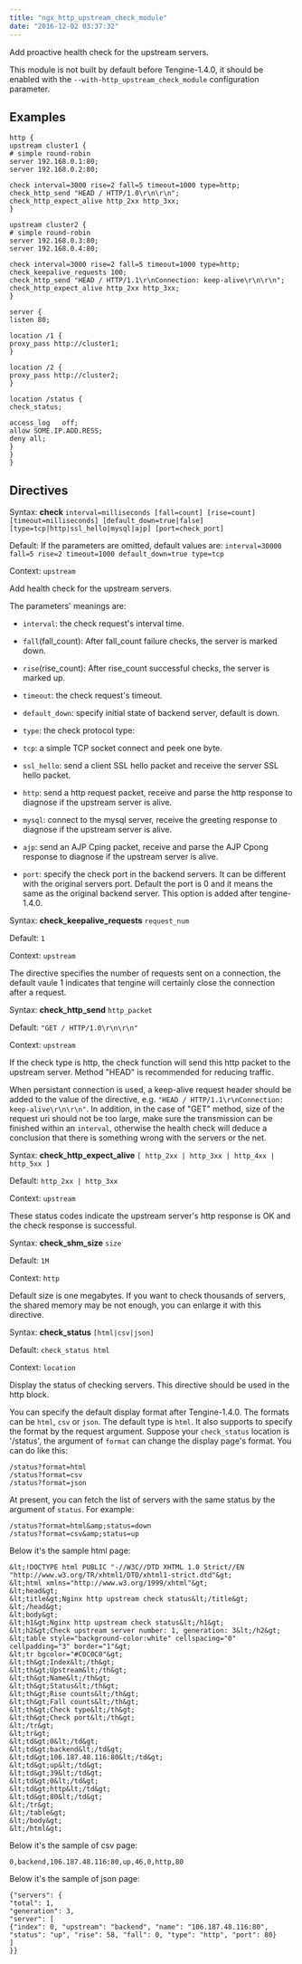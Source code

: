 ```yaml
---
title: "ngx_http_upstream_check_module"
date: "2016-12-02 03:37:32"
---
```



Add proactive health check for the upstream servers.

This module is not built by default before Tengine-1.4.0, it should be enabled with the `--with-http_upstream_check_module` configuration parameter.

## Examples

```
http {
upstream cluster1 {
# simple round-robin
server 192.168.0.1:80;
server 192.168.0.2:80;

check interval=3000 rise=2 fall=5 timeout=1000 type=http;
check_http_send "HEAD / HTTP/1.0\r\n\r\n";
check_http_expect_alive http_2xx http_3xx;
}

upstream cluster2 {
# simple round-robin
server 192.168.0.3:80;
server 192.168.0.4:80;

check interval=3000 rise=2 fall=5 timeout=1000 type=http;
check_keepalive_requests 100;
check_http_send "HEAD / HTTP/1.1\r\nConnection: keep-alive\r\n\r\n";
check_http_expect_alive http_2xx http_3xx;
}

server {
listen 80;

location /1 {
proxy_pass http://cluster1;
}

location /2 {
proxy_pass http://cluster2;
}

location /status {
check_status;

access_log   off;
allow SOME.IP.ADD.RESS;
deny all;
}
}
}
```

## Directives

Syntax: **check** `interval=milliseconds [fall=count] [rise=count] [timeout=milliseconds] [default_down=true|false] [type=tcp|http|ssl_hello|mysql|ajp] [port=check_port]`

Default: If the parameters are omitted, default values are: `interval=30000 fall=5 rise=2 timeout=1000 default_down=true type=tcp`

Context: `upstream`


Add health check for the upstream servers.

The parameters' meanings are:

*   `interval`: the check request's interval time.
*   `fall`(fall_count): After fall_count failure checks, the server is marked down.
*   `rise`(rise_count): After rise_count successful checks, the server is marked up.
*   `timeout`: the check request's timeout.
*   `default_down`: specify initial state of backend server, default is down.
*   `type`: the check protocol type:

*   `tcp`: a simple TCP socket connect and peek one byte.
*   `ssl_hello`: send a client SSL hello packet and receive the server SSL hello packet.
*   `http`: send a http request packet, receive and parse the http response to diagnose if the upstream server is alive.
*   `mysql`: connect to the mysql server, receive the greeting response to diagnose if the upstream server is alive.
*   `ajp`: send an AJP Cping packet, receive and parse the AJP Cpong response to diagnose if the upstream server is alive.
*   `port`: specify the check port in the backend servers. It can be different with the original servers port. Default the port is 0 and it means the same as the original backend server. This option is added after tengine-1.4.0.



Syntax: **check_keepalive_requests** `request_num`

Default: `1`

Context: `upstream`


The directive specifies the number of requests sent on a connection, the default vaule 1 indicates that tengine will certainly close the connection after a request.



Syntax: **check_http_send** `http_packet`

Default: `"GET / HTTP/1.0\r\n\r\n"`

Context: `upstream`


If the check type is http, the check function will send this http packet to the upstream server. Method "HEAD" is recommended for reducing traffic.

When persistant connection is used, a keep-alive request header should be added to the value of the directive, e.g. `"HEAD / HTTP/1.1\r\nConnection: keep-alive\r\n\r\n"`.
In addition, in the case of "GET" method, size of the request uri should not be too large, make sure the transmission can be finished within an `interval`, otherwise the health check will deduce a conclusion that there is something wrong with the servers or the net.



Syntax: **check_http_expect_alive** `[ http_2xx | http_3xx | http_4xx | http_5xx ]`

Default: `http_2xx | http_3xx`

Context: `upstream`


These status codes indicate the upstream server's http response is OK and the check response is successful.



Syntax: **check_shm_size** `size`

Default: `1M`

Context: `http`


Default size is one megabytes. If you want to check thousands of servers, the shared memory may be not enough, you can enlarge it with this directive.



Syntax: **check_status** `[html|csv|json]`

Default: `check_status html`

Context: `location`


Display the status of checking servers. This directive should be used in the http block.

You can specify the default display format after Tengine-1.4.0. The formats can be `html`, `csv` or `json`. The default type is `html`. It also supports to specify the format by the request argument. Suppose your `check_status` location is '/status', the argument of `format` can change the display page's format. You can do like this:

```
/status?format=html
/status?format=csv
/status?format=json
```

At present, you can fetch the list of servers with the same status by the argument of `status`. For example:

```
/status?format=html&amp;status=down
/status?format=csv&amp;status=up
```

Below it's the sample html page:

```
&lt;!DOCTYPE html PUBLIC "-//W3C//DTD XHTML 1.0 Strict//EN
"http://www.w3.org/TR/xhtml1/DTD/xhtml1-strict.dtd"&gt;
&lt;html xmlns="http://www.w3.org/1999/xhtml"&gt;
&lt;head&gt;
&lt;title&gt;Nginx http upstream check status&lt;/title&gt;
&lt;/head&gt;
&lt;body&gt;
&lt;h1&gt;Nginx http upstream check status&lt;/h1&gt;
&lt;h2&gt;Check upstream server number: 1, generation: 3&lt;/h2&gt;
&lt;table style="background-color:white" cellspacing="0"        cellpadding="3" border="1"&gt;
&lt;tr bgcolor="#C0C0C0"&gt;
&lt;th&gt;Index&lt;/th&gt;
&lt;th&gt;Upstream&lt;/th&gt;
&lt;th&gt;Name&lt;/th&gt;
&lt;th&gt;Status&lt;/th&gt;
&lt;th&gt;Rise counts&lt;/th&gt;
&lt;th&gt;Fall counts&lt;/th&gt;
&lt;th&gt;Check type&lt;/th&gt;
&lt;th&gt;Check port&lt;/th&gt;
&lt;/tr&gt;
&lt;tr&gt;
&lt;td&gt;0&lt;/td&gt;
&lt;td&gt;backend&lt;/td&gt;
&lt;td&gt;106.187.48.116:80&lt;/td&gt;
&lt;td&gt;up&lt;/td&gt;
&lt;td&gt;39&lt;/td&gt;
&lt;td&gt;0&lt;/td&gt;
&lt;td&gt;http&lt;/td&gt;
&lt;td&gt;80&lt;/td&gt;
&lt;/tr&gt;
&lt;/table&gt;
&lt;/body&gt;
&lt;/html&gt;
```

Below it's the sample of csv page:

```
0,backend,106.187.48.116:80,up,46,0,http,80
```

Below it's the sample of json page:

```
{"servers": {
"total": 1,
"generation": 3,
"server": [
{"index": 0, "upstream": "backend", "name": "106.187.48.116:80", "status": "up", "rise": 58, "fall": 0, "type": "http", "port": 80}
]
}}
```
  